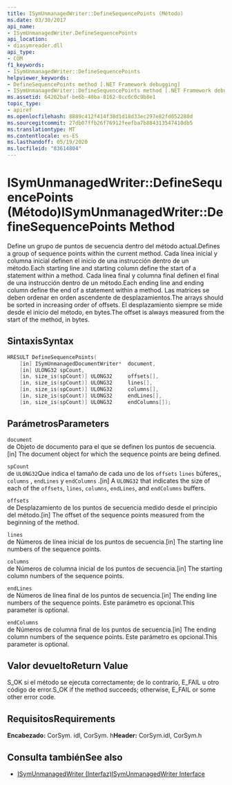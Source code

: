 ```yaml
---
title: ISymUnmanagedWriter::DefineSequencePoints (Método)
ms.date: 03/30/2017
api_name:
- ISymUnmanagedWriter.DefineSequencePoints
api_location:
- diasymreader.dll
api_type:
- COM
f1_keywords:
- ISymUnmanagedWriter::DefineSequencePoints
helpviewer_keywords:
- DefineSequencePoints method [.NET Framework debugging]
- ISymUnmanagedWriter::DefineSequencePoints method [.NET Framework debugging]
ms.assetid: 64202baf-be6b-40ba-8162-8cc6c0c9b8e1
topic_type:
- apiref
ms.openlocfilehash: 8889c412f414f38d1d18d33ec297e82fd052280d
ms.sourcegitcommit: 27db07ffb26f76912feefba7b884313547410db5
ms.translationtype: MT
ms.contentlocale: es-ES
ms.lasthandoff: 05/19/2020
ms.locfileid: "83614804"
---
```

# <a name="isymunmanagedwriterdefinesequencepoints-method"></a><span data-ttu-id="dcf4a-102">ISymUnmanagedWriter::DefineSequencePoints (Método)</span><span class="sxs-lookup"><span data-stu-id="dcf4a-102">ISymUnmanagedWriter::DefineSequencePoints Method</span></span>
<span data-ttu-id="dcf4a-103">Define un grupo de puntos de secuencia dentro del método actual.</span><span class="sxs-lookup"><span data-stu-id="dcf4a-103">Defines a group of sequence points within the current method.</span></span> <span data-ttu-id="dcf4a-104">Cada línea inicial y columna inicial definen el inicio de una instrucción dentro de un método.</span><span class="sxs-lookup"><span data-stu-id="dcf4a-104">Each starting line and starting column define the start of a statement within a method.</span></span> <span data-ttu-id="dcf4a-105">Cada línea final y columna final definen el final de una instrucción dentro de un método.</span><span class="sxs-lookup"><span data-stu-id="dcf4a-105">Each ending line and ending column define the end of a statement within a method.</span></span> <span data-ttu-id="dcf4a-106">Las matrices se deben ordenar en orden ascendente de desplazamientos.</span><span class="sxs-lookup"><span data-stu-id="dcf4a-106">The arrays should be sorted in increasing order of offsets.</span></span> <span data-ttu-id="dcf4a-107">El desplazamiento siempre se mide desde el inicio del método, en bytes.</span><span class="sxs-lookup"><span data-stu-id="dcf4a-107">The offset is always measured from the start of the method, in bytes.</span></span>  
  
## <a name="syntax"></a><span data-ttu-id="dcf4a-108">Sintaxis</span><span class="sxs-lookup"><span data-stu-id="dcf4a-108">Syntax</span></span>  
  
```cpp  
HRESULT DefineSequencePoints(  
    [in] ISymUnmanagedDocumentWriter*  document,  
    [in] ULONG32 spCount,  
    [in, size_is(spCount)] ULONG32     offsets[],  
    [in, size_is(spCount)] ULONG32     lines[],  
    [in, size_is(spCount)] ULONG32     columns[],  
    [in, size_is(spCount)] ULONG32     endLines[],  
    [in, size_is(spCount)] ULONG32     endColumns[]);  
```  
  
## <a name="parameters"></a><span data-ttu-id="dcf4a-109">Parámetros</span><span class="sxs-lookup"><span data-stu-id="dcf4a-109">Parameters</span></span>  
 `document`  
 <span data-ttu-id="dcf4a-110">de Objeto de documento para el que se definen los puntos de secuencia.</span><span class="sxs-lookup"><span data-stu-id="dcf4a-110">[in] The document object for which the sequence points are being defined.</span></span>  
  
 `spCount`  
 <span data-ttu-id="dcf4a-111">de `ULONG32`Que indica el tamaño de cada uno de los `offsets` `lines` búferes,, `columns` , `endLines` y `endColumns` .</span><span class="sxs-lookup"><span data-stu-id="dcf4a-111">[in] A `ULONG32` that indicates the size of each of the `offsets`, `lines`, `columns`, `endLines`, and `endColumns` buffers.</span></span>  
  
 `offsets`  
 <span data-ttu-id="dcf4a-112">de Desplazamiento de los puntos de secuencia medido desde el principio del método.</span><span class="sxs-lookup"><span data-stu-id="dcf4a-112">[in] The offset of the sequence points measured from the beginning of the method.</span></span>  
  
 `lines`  
 <span data-ttu-id="dcf4a-113">de Números de línea inicial de los puntos de secuencia.</span><span class="sxs-lookup"><span data-stu-id="dcf4a-113">[in] The starting line numbers of the sequence points.</span></span>  
  
 `columns`  
 <span data-ttu-id="dcf4a-114">de Números de columna inicial de los puntos de secuencia.</span><span class="sxs-lookup"><span data-stu-id="dcf4a-114">[in] The starting column numbers of the sequence points.</span></span>  
  
 `endLines`  
 <span data-ttu-id="dcf4a-115">de Números de línea final de los puntos de secuencia.</span><span class="sxs-lookup"><span data-stu-id="dcf4a-115">[in] The ending line numbers of the sequence points.</span></span> <span data-ttu-id="dcf4a-116">Este parámetro es opcional.</span><span class="sxs-lookup"><span data-stu-id="dcf4a-116">This parameter is optional.</span></span>  
  
 `endColumns`  
 <span data-ttu-id="dcf4a-117">de Números de columna final de los puntos de secuencia.</span><span class="sxs-lookup"><span data-stu-id="dcf4a-117">[in] The ending column numbers of the sequence points.</span></span> <span data-ttu-id="dcf4a-118">Este parámetro es opcional.</span><span class="sxs-lookup"><span data-stu-id="dcf4a-118">This parameter is optional.</span></span>  
  
## <a name="return-value"></a><span data-ttu-id="dcf4a-119">Valor devuelto</span><span class="sxs-lookup"><span data-stu-id="dcf4a-119">Return Value</span></span>  
 <span data-ttu-id="dcf4a-120">S_OK si el método se ejecuta correctamente; de lo contrario, E_FAIL u otro código de error.</span><span class="sxs-lookup"><span data-stu-id="dcf4a-120">S_OK if the method succeeds; otherwise, E_FAIL or some other error code.</span></span>  
  
## <a name="requirements"></a><span data-ttu-id="dcf4a-121">Requisitos</span><span class="sxs-lookup"><span data-stu-id="dcf4a-121">Requirements</span></span>  
 <span data-ttu-id="dcf4a-122">**Encabezado:** CorSym. idl, CorSym. h</span><span class="sxs-lookup"><span data-stu-id="dcf4a-122">**Header:** CorSym.idl, CorSym.h</span></span>  
  
## <a name="see-also"></a><span data-ttu-id="dcf4a-123">Consulta también</span><span class="sxs-lookup"><span data-stu-id="dcf4a-123">See also</span></span>

- [<span data-ttu-id="dcf4a-124">ISymUnmanagedWriter (Interfaz)</span><span class="sxs-lookup"><span data-stu-id="dcf4a-124">ISymUnmanagedWriter Interface</span></span>](isymunmanagedwriter-interface.md)
